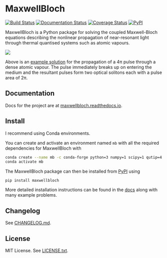 # MaxwellBloch

[![Build Status](https://travis-ci.org/tpogden/maxwellbloch.svg?branch=master)](https://travis-ci.org/tpogden/maxwellbloch)
[![Documentation Status](https://readthedocs.org/projects/maxwellbloch/badge/?version=latest)](https://maxwellbloch.readthedocs.io/en/latest/?badge=latest)
[![Coverage Status](https://coveralls.io/repos/github/tpogden/maxwellbloch/badge.svg?branch=master)](https://coveralls.io/github/tpogden/maxwellbloch?branch=master)
[![PyPI](https://img.shields.io/pypi/v/maxwellbloch)](https://pypi.org/project/MaxwellBloch/)

MaxwellBloch is a Python package for solving the coupled Maxwell-Bloch
equations describing the nonlinear propagation of near-resonant light through
thermal quantised systems such as atomic vapours.

![](example.gif)

Above is an [example solution][4pi] for the propagation of a 4π pulse through a
dense atomic vapour. The pulse immediately breaks up on entering the medium and
the resultant pulses form two optical solitons each with a pulse
area of 2π.

[4pi]: https://github.com/tpogden/notebooks-maxwellbloch/blob/master/examples/mb-solve-two-sech-4pi.ipynb


## Documentation

Docs for the project are at [maxwellbloch.readthedocs.io][docs].

## Install

I recommend using Conda environments. 

You can create and activate an environment named `mb` with all the required
dependencies for MaxwellBloch with
```sh
conda create --name mb -c conda-forge python=3 numpy=1 scipy=1 qutip=4
conda activate mb
```
The MaxwellBloch package can then be installed from
[PyPI](https://pypi.org/project/MaxwellBloch/) using

```
pip install maxwellbloch
```

More detailed installation instructions can be found in the [docs][docs] along with many example problems.

## Changelog

See [CHANGELOG.md](CHANGELOG.md).

## License

MIT License. See [LICENSE.txt](LICENSE.txt).

[docs]: https://maxwellbloch.readthedocs.io/

